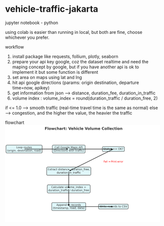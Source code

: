 # vehicle-traffic-jakarta

jupyter notebook - python

using colab is easier than running in local, but both are fine, choose whichever you prefer.


workflow
1. install package like requests, follium, plotly, seaborn
2. prepare your api key google, coz the dataset realtime and need the maping concept by google, but if you have another api is ok to implement it but some function is different
3. set area on maps using lat and lng
4. hit api google directions (params: origin destination, departure time=now, apikey)
5. get information from json --> distance, duration_fee, duration_in_traffic
6. volume index : 
volume_index = round(duration_traffic / duration_free, 2)

if <= 1.0 --> smooth traffic (real-time travel time is the same as normal)
else --> congestion, and the higher the value, the heavier the traffic


flowchart
![alt text](image.png)

